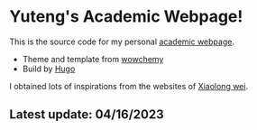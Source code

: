 # Yuteng's Academic Webpage!

This is the source code for my personal [academic webpage](https://Yuteng0927.github.io/).

- Theme and template from [wowchemy](https://wowchemy.com/)
- Build by [Hugo](https://gohugo.io/)

I obtained lots of inspirations from the websites of [Xiaolong wei](https://github.com/xiaolongw1223).

## Latest update: 04/16/2023
